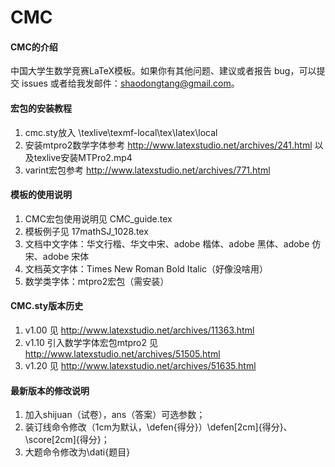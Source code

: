 # CMC

#### CMC的介绍
中国大学生数学竞赛LaTeX模板。如果你有其他问题、建议或者报告 bug，可以提交 issues 或者给我发邮件：shaodongtang@gmail.com。

#### 宏包的安装教程

1. cmc.sty放入 \texlive\texmf-local\tex\latex\local
2. 安装mtpro2数学字体参考 http://www.latexstudio.net/archives/241.html 以及texlive安装MTPro2.mp4
3. varint宏包参考 http://www.latexstudio.net/archives/771.html

#### 模板的使用说明

1. CMC宏包使用说明见 CMC_guide.tex
2. 模板例子见 17mathSJ_1028.tex
3. 文档中文字体：华文行楷、华文中宋、adobe 楷体、adobe 黑体、adobe 仿宋、adobe 宋体
4. 文档英文字体：Times New Roman Bold Italic（好像没啥用）
5. 数学类字体：mtpro2宏包（需安装）

#### CMC.sty版本历史

1. v1.00 见 http://www.latexstudio.net/archives/11363.html
2. v1.10 引入数学字体宏包mtpro2 见 http://www.latexstudio.net/archives/51505.html
3. v1.20 见 http://www.latexstudio.net/archives/51635.html

#### 最新版本的修改说明

1. 加入shijuan（试卷），ans（答案）可选参数；
2. 装订线命令修改（1cm为默认，\defen{得分}）\defen[2cm]{得分}、\score[2cm]{得分}；
3. 大题命令修改为\dati{题目}

